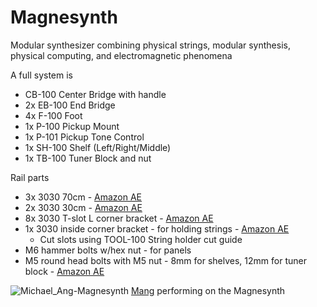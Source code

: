 # Magnesynth

Modular synthesizer combining physical strings, modular synthesis, physical computing, and electromagnetic phenomena

A full system is
- CB-100 Center Bridge with handle
- 2x EB-100 End Bridge
- 4x F-100 Foot
- 1x P-100 Pickup Mount
- 1x P-101 Pickup Tone Control
- 1x SH-100 Shelf (Left/Right/Middle)
- 1x TB-100 Tuner Block and nut

Rail parts
- 3x 3030 70cm - [Amazon AE](https://www.amazon.ae/dp/B0CGZVSVVL)
- 2x 3030 30cm - [Amazon AE](https://www.amazon.ae/dp/B0CGZV8VY2)
- 8x 3030 T-slot L corner bracket - [Amazon AE](https://www.amazon.ae/dp/B0CHFF6B6S)
- 1x 3030 inside corner bracket - for holding strings - [Amazon AE](https://www.amazon.ae/dp/B0BFW3GV5R)
  - Cut slots using TOOL-100 String holder cut guide
- M6 hammer bolts w/hex nut - for panels
- M5 round head bolts with M5 nut - 8mm for shelves, 12mm for tuner block - [Amazon AE](https://www.amazon.ae/dp/B0CHMN8DZ2)

![Michael_Ang-Magnesynth](https://github.com/user-attachments/assets/c9b28056-3a09-4771-bd56-8f348000b6c5)
[Mang](https://michaelang.com) performing on the Magnesynth
